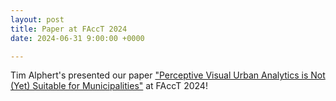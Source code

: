 ```yaml
---
layout: post
title: Paper at FAccT 2024
date: 2024-06-31 9:00:00 +0000

---
```

Tim Alphert's presented our paper ["Perceptive Visual Urban Analytics is Not (Yet) Suitable for Municipalities"](https://dl.acm.org/doi/10.1145/3630106.3658976) at FAccT 2024! 
